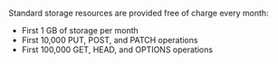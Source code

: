 Standard storage resources are provided free of charge every month:
* First 1 GB of storage per month
* First 10,000 PUT, POST, and PATCH operations
* First 100,000 GET, HEAD, and OPTIONS operations
